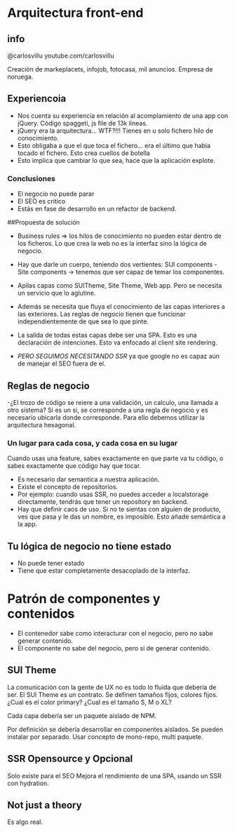 # Arquitectura front-end

## info
@carlosvillu
youtube.com/carlosvillu

Creación de markeplacets, infojob, fotocasa, mil anuncios. Empresa de noruega.

## Experiencoia

- Nos cuenta su experiencia en relación al acomplamiento de una app con jQuery.
Código spaggeti, js file de 13k lineas.
- jQuery era la arquitectura... WTF?!!! Tienes en u solo fichero hilo de conocimiento.
- Esto obligaba a que el que toca el fichero... era el último que había tocado el fichero. Esto crea cuellos de botella
- Esto implica que cambiar lo que sea, hace que la aplicación explote.

### Conclusiones
- El negocio no puede parar
- El SEO es crítico
- Estás en fase de desarrollo en un refactor de backend.


##Propuesta de solución
- Business rules => los hilos de conocimiento no pueden estar dentro de los ficheros. Lo que crea la web no es la interfaz sino la lógica de negocio.
- Hay que darle un cuerpo, teniendo dos vertientes: SUI components - Site components -> tenemos que ser capaz de temar los componentes.

- Apilas capas como SUITheme, Site Theme, Web app. Pero se necesita un servicio que lo aglutine.
- Además se necesita que fluya el conocimiento de las capas interiores a las exteriores. Las reglas de negocio tienen que funcionar independientemente de que sea lo que pinte.
- La salida de todas estas capas debe ser una SPA. Esto es una declaración de intenciones. Esto va enfocado al client site rendering.
- *PERO SEGUIMOS NECESITANDO SSR* ya que google no es capaz aún de manejar el SEO fuera de el.

## Reglas de negocio

-¿El trozo de código se reiere a una validación, un calculo, una llamada a otro sistema? Si es un si, se corresponde a una regla de negocio y es necesario ubicarla donde corresponde. Para ello debemos utilizar la arquitectura hexagonal.

### Un lugar para cada cosa, y cada cosa en su lugar
Cuando usas una feature, sabes exactamente en que parte va tu código, o sabes exactamente que código hay que tocar.

- Es necesario dar semantica a nuestra aplicación.
- Existe el concepto de repositorios.
- Por ejemplo: cuando usas SSR, no puedes acceder a localstorage directamente, tendrás que tener un repository en backend.
- Hay que definir caos de uso. Si no te sientas con alguien de producto, ves que pasa y le das un nombre, es imposible. Esto añade semántica a la app.

## Tu lógica de negocio no tiene estado
- No puede tener estado
- Tiene que estar completamente desacoplado de la interfaz.

# Patrón de componentes y contenidos
- El contenedor sabe como interacturar con el negocio, pero no sabe generar contenido.
- El componente no sabe del negocio, pero si de generar contenido.

## SUI Theme
La comunicación con la gente de UX no es todo lo fluida que debería de ser.
El SUI Theme es un contrato. Se definen tamaños fijos, colores fijos. ¿Cual es el color primary? ¿Cual es el tamaño S, M o XL?

Cada capa debería ser un paquete aislado de NPM.

Por definición se debería desarrollar en componentes aislados. Se pueden instalar por separado.
Usar concepto de mono-repo, multi paquete.

## SSR Opensource y Opcional
Solo existe para el SEO
Mejora el rendimiento de una SPA, usando un SSR con hydration.

## Not just a theory
Es algo real.




